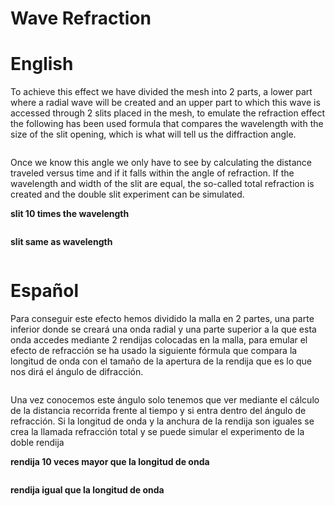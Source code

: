 # Wave Refraction


# English

To achieve this effect we have divided the mesh into 2 parts, a lower part where a radial wave will be created and an upper part to which this wave is accessed through 2 slits placed in the mesh, to emulate the refraction effect the following has been used formula that compares the wavelength with the size of the slit opening, which is what will tell us the diffraction angle.

![]()

Once we know this angle we only have to see by calculating the distance traveled versus time and if it falls within the angle of refraction. If the wavelength and width of the slit are equal, the so-called total refraction is created and the double slit experiment can be simulated.

**slit 10 times the wavelength**

![]()

**slit same as wavelength**

![]()

# Español

Para conseguir este efecto hemos dividido la malla en 2 partes, una parte inferior donde se creará una onda radial y una parte superior a la que esta onda accedes mediante 2 rendijas colocadas en la malla, para emular el efecto de refracción se ha usado la siguiente fórmula que compara la longitud de onda con el tamaño de la apertura de la rendija que es lo que nos dirá el ángulo de difracción.

![]()

Una vez conocemos este ángulo solo tenemos que ver mediante el cálculo de la distancia recorrida frente al tiempo y si entra dentro del ángulo de refracción. Si la longitud de onda y la anchura de la rendija son iguales se crea la llamada refracción total y se puede simular el experimento de la doble rendija

**rendija 10 veces mayor que la longitud de onda**

![]()

**rendija igual que la longitud de onda**

![]()